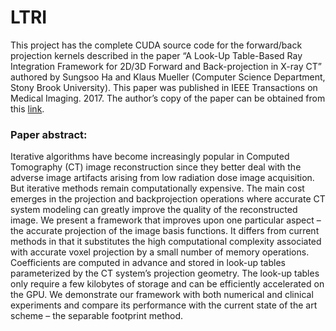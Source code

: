 # LTRI

This project has the complete CUDA source code for the forward/back projection kernels described in the paper “A Look-Up Table-Based Ray Integration Framework for 2D/3D Forward and Back-projection in X-ray CT” authored by Sungsoo Ha and Klaus Mueller (Computer Science Department, Stony Brook University). This paper was published in IEEE Transactions on Medical Imaging. 2017. The author’s copy of the paper can be obtained from this [link](http://www3.cs.stonybrook.edu/~mueller/papers/IEEE%20TMI%202017%20LUT.pdf).
 
### Paper abstract:
Iterative algorithms have become increasingly popular in Computed Tomography (CT) image reconstruction since they better deal with the adverse image artifacts arising from low radiation dose image acquisition. But iterative methods remain computationally expensive. The main cost emerges in the projection and backprojection operations where accurate CT system modeling can greatly improve the quality of the
reconstructed image. We present a framework that improves upon one particular aspect – the accurate projection of the image basis functions. It differs from current methods in that it substitutes the high computational complexity associated with accurate voxel projection by a small number of memory operations. Coefficients are computed in advance and stored in look-up tables parameterized by the CT system’s projection geometry. The look-up tables only require a few kilobytes of storage and can be efficiently accelerated on the GPU. We demonstrate our
framework with both numerical and clinical experiments and compare its performance with the current state of the art scheme – the separable footprint method.
